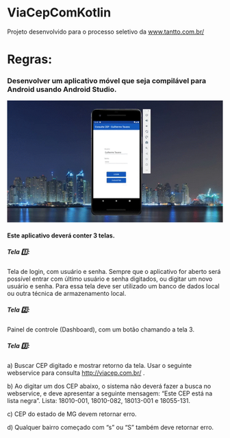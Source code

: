 # ViaCepComKotlin
Projeto desenvolvido para o processo seletivo da www.tantto.com.br/

# Regras:

### Desenvolver um aplicativo móvel que seja compilável para Android usando Android Studio.

<div align="center">

<img src="App-Video.gif">

</div>


#### Este aplicativo deverá conter 3 telas.

##### Tela :one:: 

Tela de login, com usuário e senha. Sempre que o aplicativo for
aberto será possível entrar com último usuário e senha digitados, ou
digitar um novo usuário e senha. Para essa tela deve ser utilizado um
banco de dados local ou outra técnica de armazenamento local.

##### Tela :two:: 

Painel de controle (Dashboard), com um botão chamando a tela 3.

##### Tela :three::

a) Buscar CEP digitado e mostrar retorno da tela. Usar o seguinte
webservice para consulta http://viacep.com.br/ .

b) Ao digitar um dos CEP abaixo, o sistema não deverá fazer a busca no
webservice, e deve apresentar a seguinte mensagem:
“Este CEP está na lista negra”.
Lista: 18010-001, 18010-082, 18013-001 e 18055-131.

c) CEP do estado de MG devem retornar erro.

d) Qualquer bairro começado com “s” ou “S” também deve retornar erro.
